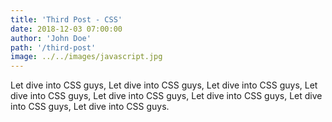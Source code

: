 ```yaml
---
title: 'Third Post - CSS'
date: 2018-12-03 07:00:00
author: 'John Doe'
path: '/third-post'
image: ../../images/javascript.jpg
---
```


Let dive into CSS guys, Let dive into CSS guys, Let dive into CSS guys, Let dive into CSS guys, Let dive into CSS guys, Let dive into CSS guys, Let dive into CSS guys, Let dive into CSS guys.
